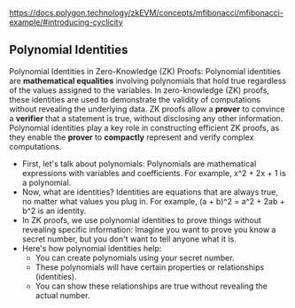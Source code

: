 https://docs.polygon.technology/zkEVM/concepts/mfibonacci/mfibonacci-example/#introducing-cyclicity


## Polynomial Identities
Polynomial Identities in Zero-Knowledge (ZK) Proofs: Polynomial identities are **mathematical equalities** involving polynomials that hold true regardless of the values assigned to the variables. In zero-knowledge (ZK) proofs, these identities are used to demonstrate the validity of computations without revealing the underlying data. ZK proofs allow a **prover** to convince a **verifier** that a statement is true, without disclosing any other information. Polynomial identities play a key role in constructing efficient ZK proofs, as they enable the **prover** to **compactly** represent and verify complex computations.


-   First, let's talk about polynomials: Polynomials are mathematical expressions with variables and coefficients. For example, x^2 + 2x + 1 is a polynomial.
-   Now, what are identities? Identities are equations that are always true, no matter what values you plug in. For example, (a + b)^2 = a^2 + 2ab + b^2 is an identity.
-   In ZK proofs, we use polynomial identities to prove things without revealing specific information: Imagine you want to prove you know a secret number, but you don't want to tell anyone what it is.
-   Here's how polynomial identities help:
    -   You can create polynomials using your secret number.
    -   These polynomials will have certain properties or relationships (identities).
    -   You can show these relationships are true without revealing the actual number.